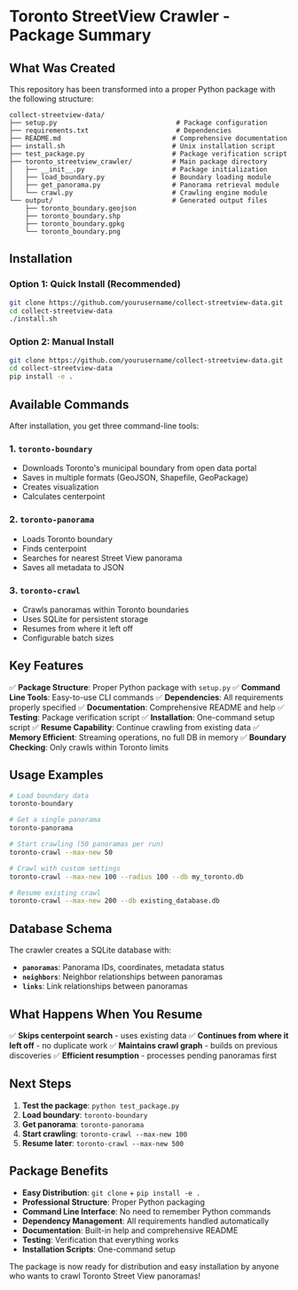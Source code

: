 # Toronto StreetView Crawler - Package Summary

## What Was Created

This repository has been transformed into a proper Python package with the following structure:

```
collect-streetview-data/
├── setup.py                              # Package configuration
├── requirements.txt                      # Dependencies
├── README.md                            # Comprehensive documentation
├── install.sh                           # Unix installation script
├── test_package.py                      # Package verification script
├── toronto_streetview_crawler/          # Main package directory
│   ├── __init__.py                      # Package initialization
│   ├── load_boundary.py                 # Boundary loading module
│   ├── get_panorama.py                  # Panorama retrieval module
│   └── crawl.py                         # Crawling engine module
└── output/                              # Generated output files
    ├── toronto_boundary.geojson
    ├── toronto_boundary.shp
    ├── toronto_boundary.gpkg
    └── toronto_boundary.png
```

## Installation

### Option 1: Quick Install (Recommended)
```bash
git clone https://github.com/yourusername/collect-streetview-data.git
cd collect-streetview-data
./install.sh
```

### Option 2: Manual Install
```bash
git clone https://github.com/yourusername/collect-streetview-data.git
cd collect-streetview-data
pip install -e .
```

## Available Commands

After installation, you get three command-line tools:

### 1. `toronto-boundary`
- Downloads Toronto's municipal boundary from open data portal
- Saves in multiple formats (GeoJSON, Shapefile, GeoPackage)
- Creates visualization
- Calculates centerpoint

### 2. `toronto-panorama`
- Loads Toronto boundary
- Finds centerpoint
- Searches for nearest Street View panorama
- Saves all metadata to JSON

### 3. `toronto-crawl`
- Crawls panoramas within Toronto boundaries
- Uses SQLite for persistent storage
- Resumes from where it left off
- Configurable batch sizes

## Key Features

✅ **Package Structure**: Proper Python package with `setup.py`
✅ **Command Line Tools**: Easy-to-use CLI commands
✅ **Dependencies**: All requirements properly specified
✅ **Documentation**: Comprehensive README and help
✅ **Testing**: Package verification script
✅ **Installation**: One-command setup script
✅ **Resume Capability**: Continue crawling from existing data
✅ **Memory Efficient**: Streaming operations, no full DB in memory
✅ **Boundary Checking**: Only crawls within Toronto limits

## Usage Examples

```bash
# Load boundary data
toronto-boundary

# Get a single panorama
toronto-panorama

# Start crawling (50 panoramas per run)
toronto-crawl --max-new 50

# Crawl with custom settings
toronto-crawl --max-new 100 --radius 100 --db my_toronto.db

# Resume existing crawl
toronto-crawl --max-new 200 --db existing_database.db
```

## Database Schema

The crawler creates a SQLite database with:
- **`panoramas`**: Panorama IDs, coordinates, metadata status
- **`neighbors`**: Neighbor relationships between panoramas  
- **`links`**: Link relationships between panoramas

## What Happens When You Resume

✅ **Skips centerpoint search** - uses existing data
✅ **Continues from where it left off** - no duplicate work
✅ **Maintains crawl graph** - builds on previous discoveries
✅ **Efficient resumption** - processes pending panoramas first

## Next Steps

1. **Test the package**: `python test_package.py`
2. **Load boundary**: `toronto-boundary`
3. **Get panorama**: `toronto-panorama`
4. **Start crawling**: `toronto-crawl --max-new 100`
5. **Resume later**: `toronto-crawl --max-new 500`

## Package Benefits

- **Easy Distribution**: `git clone` + `pip install -e .`
- **Professional Structure**: Proper Python packaging
- **Command Line Interface**: No need to remember Python commands
- **Dependency Management**: All requirements handled automatically
- **Documentation**: Built-in help and comprehensive README
- **Testing**: Verification that everything works
- **Installation Scripts**: One-command setup

The package is now ready for distribution and easy installation by anyone who wants to crawl Toronto Street View panoramas!
